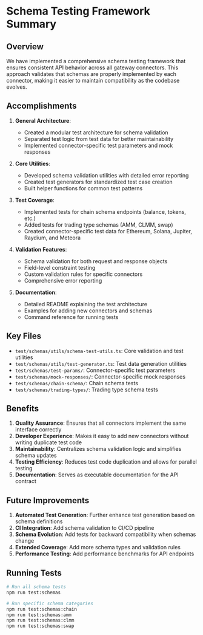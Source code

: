 # Schema Testing Framework Summary

## Overview

We have implemented a comprehensive schema testing framework that ensures consistent API behavior across all gateway connectors. This approach validates that schemas are properly implemented by each connector, making it easier to maintain compatibility as the codebase evolves.

## Accomplishments

1. **General Architecture**:
   - Created a modular test architecture for schema validation
   - Separated test logic from test data for better maintainability
   - Implemented connector-specific test parameters and mock responses

2. **Core Utilities**:
   - Developed schema validation utilities with detailed error reporting
   - Created test generators for standardized test case creation
   - Built helper functions for common test patterns

3. **Test Coverage**:
   - Implemented tests for chain schema endpoints (balance, tokens, etc.)
   - Added tests for trading type schemas (AMM, CLMM, swap)
   - Created connector-specific test data for Ethereum, Solana, Jupiter, Raydium, and Meteora

4. **Validation Features**:
   - Schema validation for both request and response objects
   - Field-level constraint testing
   - Custom validation rules for specific connectors
   - Comprehensive error reporting

5. **Documentation**:
   - Detailed README explaining the test architecture
   - Examples for adding new connectors and schemas
   - Command reference for running tests

## Key Files

- `test/schemas/utils/schema-test-utils.ts`: Core validation and test utilities
- `test/schemas/utils/test-generator.ts`: Test data generation utilities
- `test/schemas/test-params/`: Connector-specific test parameters
- `test/schemas/mock-responses/`: Connector-specific mock responses
- `test/schemas/chain-schema/`: Chain schema tests
- `test/schemas/trading-types/`: Trading type schema tests

## Benefits

1. **Quality Assurance**: Ensures that all connectors implement the same interface correctly
2. **Developer Experience**: Makes it easy to add new connectors without writing duplicate test code
3. **Maintainability**: Centralizes schema validation logic and simplifies schema updates
4. **Testing Efficiency**: Reduces test code duplication and allows for parallel testing
5. **Documentation**: Serves as executable documentation for the API contract

## Future Improvements

1. **Automated Test Generation**: Further enhance test generation based on schema definitions
2. **CI Integration**: Add schema validation to CI/CD pipeline
3. **Schema Evolution**: Add tests for backward compatibility when schemas change
4. **Extended Coverage**: Add more schema types and validation rules
5. **Performance Testing**: Add performance benchmarks for API endpoints

## Running Tests

```bash
# Run all schema tests
npm run test:schemas

# Run specific schema categories
npm run test:schemas:chain
npm run test:schemas:amm
npm run test:schemas:clmm
npm run test:schemas:swap
```